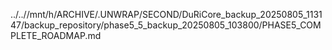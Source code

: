 ../..//mnt/h/ARCHIVE/.UNWRAP/SECOND/DuRiCore_backup_20250805_113147/backup_repository/phase5_5_backup_20250805_103800/PHASE5_COMPLETE_ROADMAP.md